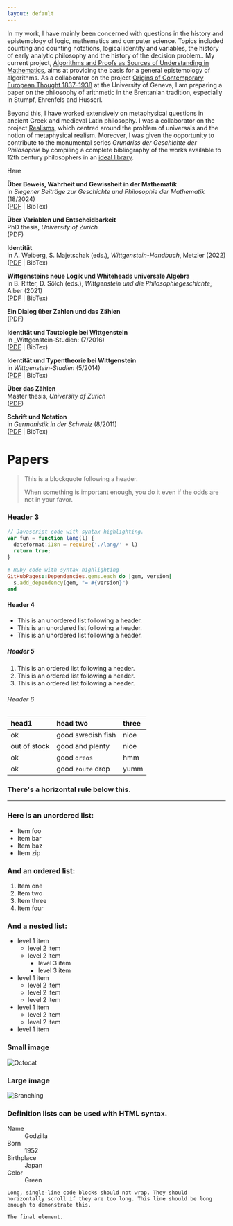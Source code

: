 ```yaml
---
layout: default
---
```


In my work, I have mainly been concerned with questions in the history and epistemology
of logic, mathematics and computer science.
Topics included counting and counting notations, logical identity and variables,
the history of early analytic philosophy and the history of the decision problem..
My current project,
[Algorithms and Proofs as Sources of Understanding in Mathematics](./https://data.snf.ch/grants/grant/222039.html), 
aims at providing the basis for a general epistemology of algorithms.
As a collaborator on the project
[Origins of Contemporary European Thought 1837–1938](./https://www.unige.ch/lettres/philo/recherche/inbegriff/ocet.html)
at the University of Geneva, I am preparing a paper on the philosophy of arithmetic in the Brentanian tradition, especially
in Stumpf, Ehrenfels and Husserl.

Beyond this, I have worked extensively on metaphysical questions in ancient Greek and medieval Latin philosophy.
I was a collaborator on the project
[Realisms](./https://www.unige.ch/lettres/philo/recherche/inbegriff/realisms.html),
which centred around the problem of universals and the notion of metaphysical realism.
Moreover, I was given the opportunity to contribute to the monumental series _Grundriss der Geschichte der Philosophie_
by compiling a complete bibliography of the works available to 12th century philosophers in an
[ideal library](./https://www.schwabeonline.ch/schwabe-xaveropp/elibrary/start.xav?qn=%24%24%24OpenURL%24%24%24&id=doi%3A10.24894%2FGrundriss_MA3_SV1_PT1_CH1_PA2.html).


Here

**Über Beweis, Wahrheit und Gewissheit in der Mathematik**<br>
in _Siegener Beiträge zur Geschichte und Philosophie der Mathematik_ (18/2024)<br>
([PDF](./assets/papers/RB-2025-BeweisWahrheitGewissheit.pdf) | BibTex)


**Über Variablen und Entscheidbarkeit**<br>
PhD thesis, _University of Zurich_<br>
(PDF)

**Identität**<br>
in A. Weiberg, S. Majetschak (eds.), _Wittgenstein-Handbuch_, Metzler (2022)<br>
([PDF](./assets/papers/RB-2022-Identitaet-WH.pdf) | BibTex)

**Wittgensteins neue Logik und Whiteheads universale Algebra**<br>
in B. Ritter, D. Sölch (eds.), _Wittgenstein und die Philosophiegeschichte_, Alber (2021)<br>
([PDF](./assets/papers/RB-2021-WhiteheadUndWittgenstein.pdf) | BibTex)

**Ein Dialog über Zahlen und das Zählen**<br>
([PDF](./assets/papers/RB-2019-DialogUeberZahlenUndDasZaehlen.pdf))

**Identität und Tautologie bei Wittgenstein**<br>
in _Wittgenstein-Studien: (7/2016)<br>
([PDF](./assets/papers/RB-2016-IdentitaetUndTautologieBeiWittgenstein.pdf) | BibTex)

**Identität und Typentheorie bei Wittgenstein**<br>
in _Wittgenstein-Studien_ (5/2014)<br>
([PDF](./assets/papers/RB-2014-IdentitaetUndTypentheorieBeiWittgenstein.pdf) | BibTex)

**Über das Zählen**<br>
Master thesis, _University of Zurich_<br>
([PDF](./assets/papers/RB-2014-UeberDasZaehlen.pdf))

**Schrift und Notation**<br>
in _Germanistik in der Schweiz_ (8/2011)<br>
([PDF](./assets/papers/RB-2011-SchriftUndNotation.pdf) | BibTex)


# Papers

> This is a blockquote following a header.
>
> When something is important enough, you do it even if the odds are not in your favor.

### Header 3

```js
// Javascript code with syntax highlighting.
var fun = function lang(l) {
  dateformat.i18n = require('./lang/' + l)
  return true;
}
```

```ruby
# Ruby code with syntax highlighting
GitHubPages::Dependencies.gems.each do |gem, version|
  s.add_dependency(gem, "= #{version}")
end
```

#### Header 4

*   This is an unordered list following a header.
*   This is an unordered list following a header.
*   This is an unordered list following a header.

##### Header 5

1.  This is an ordered list following a header.
2.  This is an ordered list following a header.
3.  This is an ordered list following a header.

###### Header 6

| head1        | head two          | three |
|:-------------|:------------------|:------|
| ok           | good swedish fish | nice  |
| out of stock | good and plenty   | nice  |
| ok           | good `oreos`      | hmm   |
| ok           | good `zoute` drop | yumm  |

### There's a horizontal rule below this.

* * *

### Here is an unordered list:

*   Item foo
*   Item bar
*   Item baz
*   Item zip

### And an ordered list:

1.  Item one
1.  Item two
1.  Item three
1.  Item four

### And a nested list:

- level 1 item
  - level 2 item
  - level 2 item
    - level 3 item
    - level 3 item
- level 1 item
  - level 2 item
  - level 2 item
  - level 2 item
- level 1 item
  - level 2 item
  - level 2 item
- level 1 item

### Small image

![Octocat](https://github.githubassets.com/images/icons/emoji/octocat.png)

### Large image

![Branching](https://guides.github.com/activities/hello-world/branching.png)


### Definition lists can be used with HTML syntax.

<dl>
<dt>Name</dt>
<dd>Godzilla</dd>
<dt>Born</dt>
<dd>1952</dd>
<dt>Birthplace</dt>
<dd>Japan</dd>
<dt>Color</dt>
<dd>Green</dd>
</dl>

```
Long, single-line code blocks should not wrap. They should horizontally scroll if they are too long. This line should be long enough to demonstrate this.
```

```
The final element.
```
